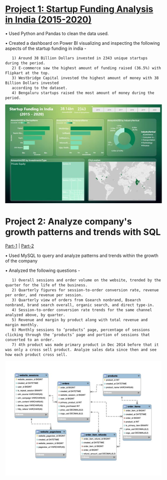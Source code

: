 
# [Project 1: Startup Funding Analysis in India (2015-2020)](https://github.com/divyanshu905/Startup_Funding)
• Used Python and Pandas to clean the data used.

• Created a dashboard on Power BI visualizing and inspecting the following aspects of the startup funding in india - 

       1) Around 38 Billion Dollars invested in 2343 unique startups during the period.
       2) E-commerce saw the highest amount of funding raised (36.5%) with Flipkart at the top.
       3) Westbridge Capital invested the highest amount of money with 38 Billion Dollars invested 
       according to the dataset.
       4) Bengaluru startups raised the most amount of money during the period.

![](/images/Screenshot%20(397)%20(1).jpg)

# Project 2: Analyze company's growth patterns and trends with SQL

[Part-1](https://medium.com/@divyanshugoyal160/analyzing-trends-and-patterns-in-growth-of-a-company-with-sql-part-1-6ef6028ab571) | [Part-2](https://medium.com/@divyanshugoyal160/analyzing-trends-and-patterns-in-growth-of-a-company-with-sql-part-2-5e8933c2f64d)

• Used MySQL to query and analyze patterns and trends within the growth of the company

• Analyzed the following questions - 

       1) Overall sessions and order volume on the website, trended by the quarter for the life of the business.
       2) Quarterly figures for session-to-order conversion rate, revenue per order, and revenue per session.
       3) Quarterly view of orders from Gsearch nonbrand, Bsearch nonbrand, brand search overall, organic search, and direct type-in.
       4) Session-to-order conversion rate trends for the same channel analyzed above, by quarter.
       5) Revenue and margin by product along with total revenue and margin monthly.
       6) Monthly sessions to ‘products’ page, percentage of sessions clicking through the ‘products’ page and portion of sessions that converted to an order.
       7) 4th product was made primary product in Dec 2014 before that it was only a cross sell product. Analyze sales data since then and see how each product cross sell.

![](/images/Screenshot%20(400).jpg)
